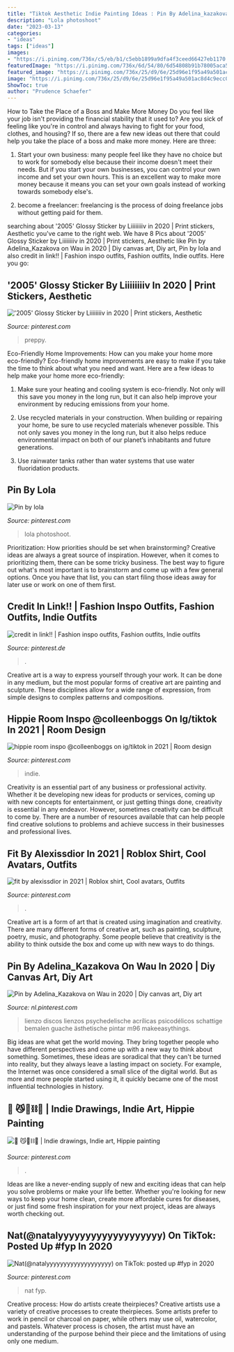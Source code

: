 ```yaml
---
title: "Tiktok Aesthetic Indie Painting Ideas : Pin By Adelina_kazakova On Wau In 2020"
description: "Lola photoshoot"
date: "2023-03-13"
categories:
- "ideas"
tags: ["ideas"]
images:
- "https://i.pinimg.com/736x/c5/eb/b1/c5ebb1899a9dfa4f3ceed66427eb1170.jpg"
featuredImage: "https://i.pinimg.com/736x/6d/54/80/6d54808b91b78005aca56341212e33b2.jpg"
featured_image: "https://i.pinimg.com/736x/25/d9/6e/25d96e1f95a49a501ac8d4c9ecc0c2dc.jpg"
image: "https://i.pinimg.com/736x/25/d9/6e/25d96e1f95a49a501ac8d4c9ecc0c2dc.jpg"
ShowToc: true
author: "Prudence Schaefer"
---
```



How to Take the Place of a Boss and Make More Money
Do you feel like your job isn't providing the financial stability that it used to? Are you sick of feeling like you're in control and always having to fight for your food, clothes, and housing? If so, there are a few new ideas out there that could help you take the place of a boss and make more money. Here are three:
1. Start your own business: many people feel like they have no choice but to work for somebody else because their income doesn't meet their needs. But if you start your own businesses, you can control your own income and set your own hours. This is an excellent way to make more money because it means you can set your own goals instead of working towards somebody else's.

2. become a freelancer: freelancing is the process of doing freelance jobs without getting paid for them.

	

		
searching about &#039;2005&#039; Glossy Sticker by Liiiiiiiiv in 2020 | Print stickers, Aesthetic you've came to the right web. We have 8 Pics about &#039;2005&#039; Glossy Sticker by Liiiiiiiiv in 2020 | Print stickers, Aesthetic like Pin by Adelina_Kazakova on Wau in 2020 | Diy canvas art, Diy art, Pin by lola and also credit in link!! | Fashion inspo outfits, Fashion outfits, Indie outfits. Here you go:
		
    
## &#039;2005&#039; Glossy Sticker By Liiiiiiiiv In 2020 | Print Stickers, Aesthetic

<img loading=lazy src="https://i.pinimg.com/736x/25/d9/6e/25d96e1f95a49a501ac8d4c9ecc0c2dc.jpg" onerror="this.onerror=null;this.src='https://tse2.mm.bing.net/th?id=OIP.62B4haabb3XH-YceY87WTAHaHa&amp;pid=15.1';" alt="&#039;2005&#039; Glossy Sticker by Liiiiiiiiv in 2020 | Print stickers, Aesthetic">

_Source: pinterest.com_

>preppy. 

	

Eco-Friendly Home Improvements: How can you make your home more eco-friendly?
Eco-friendly home improvements are easy to make if you take the time to think about what you need and want. Here are a few ideas to help make your home more eco-friendly:
1. Make sure your heating and cooling system is eco-friendly. Not only will this save you money in the long run, but it can also help improve your environment by reducing emissions from your home.

2. Use recycled materials in your construction. When building or repairing your home, be sure to use recycled materials whenever possible. This not only saves you money in the long run, but it also helps reduce environmental impact on both of our planet’s inhabitants and future generations.

3. Use rainwater tanks rather than water systems that use water fluoridation products.

    
## Pin By Lola

<img loading=lazy src="https://i.pinimg.com/736x/2f/c5/53/2fc5536e5730847b7842796f2c5dcb0f.jpg" onerror="this.onerror=null;this.src='https://tse3.mm.bing.net/th?id=OIP.GmeQKpCOk7QnHL_dtVBFHwHaHh&amp;pid=15.1';" alt="Pin by lola">

_Source: pinterest.com_

>lola photoshoot. 

	

Prioritization: How priorities should be set when brainstorming?
Creative ideas are always a great source of inspiration. However, when it comes to prioritizing them, there can be some tricky business. The best way to figure out what's most important is to brainstorm and come up with a few general options. Once you have that list, you can start filing those ideas away for later use or work on one of them first.

    
## Credit In Link!! | Fashion Inspo Outfits, Fashion Outfits, Indie Outfits

<img loading=lazy src="https://i.pinimg.com/736x/6d/54/80/6d54808b91b78005aca56341212e33b2.jpg" onerror="this.onerror=null;this.src='https://tse2.mm.bing.net/th?id=OIP.SGqrO1Zofcw_6wlBVxw1xwHaNK&amp;pid=15.1';" alt="credit in link!! | Fashion inspo outfits, Fashion outfits, Indie outfits">

_Source: pinterest.de_

>. 

	

Creative art is a way to express yourself through your work. It can be done in any medium, but the most popular forms of creative art are painting and sculpture. These disciplines allow for a wide range of expression, from simple designs to complex patterns and compositions.

    
## Hippie Room Inspo @colleenboggs On Ig/tiktok In 2021 | Room Design

<img loading=lazy src="https://i.pinimg.com/736x/eb/18/91/eb18913e2ce524abc73b01efbe5d01e6.jpg" onerror="this.onerror=null;this.src='https://tse4.mm.bing.net/th?id=OIP.Kf_L7_sryN4XawJGcTQH6wHaNs&amp;pid=15.1';" alt="hippie room inspo @colleenboggs on ig/tiktok in 2021 | Room design">

_Source: pinterest.com_

>indie. 

	

Creativity is an essential part of any business or professional activity. Whether it be developing new ideas for products or services, coming up with new concepts for entertainment, or just getting things done, creativity is essential in any endeavor. However, sometimes creativity can be difficult to come by. There are a number of resources available that can help people find creative solutions to problems and achieve success in their businesses and professional lives.

    
## Fit By Alexissdior In 2021 | Roblox Shirt, Cool Avatars, Outfits

<img loading=lazy src="https://i.pinimg.com/736x/79/27/05/7927057a0804f536d1429dd1906f3517.jpg" onerror="this.onerror=null;this.src='https://tse1.mm.bing.net/th?id=OIP.RkQKHru-a_W8MNzJbGXDpAHaQX&amp;pid=15.1';" alt="fit by alexissdior in 2021 | Roblox shirt, Cool avatars, Outfits">

_Source: pinterest.com_

>. 

	

Creative art is a form of art that is created using imagination and creativity. There are many different forms of creative art, such as painting, sculpture, poetry, music, and photography. Some people believe that creativity is the ability to think outside the box and come up with new ways to do things.

    
## Pin By Adelina_Kazakova On Wau In 2020 | Diy Canvas Art, Diy Art

<img loading=lazy src="https://i.pinimg.com/736x/c5/eb/b1/c5ebb1899a9dfa4f3ceed66427eb1170.jpg" onerror="this.onerror=null;this.src='https://tse4.mm.bing.net/th?id=OIP.fYsyW-uCCI99ghoGfjzbfwHaJ3&amp;pid=15.1';" alt="Pin by Adelina_Kazakova on Wau in 2020 | Diy canvas art, Diy art">

_Source: nl.pinterest.com_

>lienzo discos lienzos psychedelische acrílicas psicodélicos schattige bemalen guache ästhetische pintar m96 makeeasythings. 

	

Big ideas are what get the world moving. They bring together people who have different perspectives and come up with a new way to think about something. Sometimes, these ideas are soradical that they can't be turned into reality, but they always leave a lasting impact on society. For example, the Internet was once considered a small slice of the digital world. But as more and more people started using it, it quickly became one of the most influential technologies in history.

    
## 🐉 😼🧪⛓🧞 | Indie Drawings, Indie Art, Hippie Painting

<img loading=lazy src="https://i.pinimg.com/736x/cc/40/a2/cc40a2f2d0c448185a9d8e97769daa82.jpg" onerror="this.onerror=null;this.src='https://tse1.mm.bing.net/th?id=OIP.EJ4hfUW56jvztcjj75lZpwHaJ5&amp;pid=15.1';" alt="🐉 😼🧪⛓🧞 | Indie drawings, Indie art, Hippie painting">

_Source: pinterest.com_

>. 

	

Ideas are like a never-ending supply of new and exciting ideas that can help you solve problems or make your life better. Whether you're looking for new ways to keep your home clean, create more affordable cures for diseases, or just find some fresh inspiration for your next project, ideas are always worth checking out.

    
## Nat(@natalyyyyyyyyyyyyyyyyyyy) On TikTok: Posted Up #fyp In 2020

<img loading=lazy src="https://i.pinimg.com/736x/ec/14/85/ec14859803c3abba121bf9e855e2104c.jpg" onerror="this.onerror=null;this.src='https://tse2.mm.bing.net/th?id=OIP.aI-ADxgneIaUvBrAfGQKuQHaNK&amp;pid=15.1';" alt="Nat(@natalyyyyyyyyyyyyyyyyyyy) on TikTok: posted up #fyp in 2020">

_Source: pinterest.com_

>nat fyp. 

	

Creative process: How do artists create theirpieces?
Creative artists use a variety of creative processes to create theirpieces. Some artists prefer to work in pencil or charcoal on paper, while others may use oil, watercolor, and pastels. Whatever process is chosen, the artist must have an understanding of the purpose behind their piece and the limitations of using only one medium.

